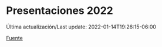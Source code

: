 # Presentaciones 2022

Última actualización/Last update: 2022-01-14T19:26:15-06:00

 [Fuente](https://www.gob.mx/salud/documentos/presentaciones-2022)
